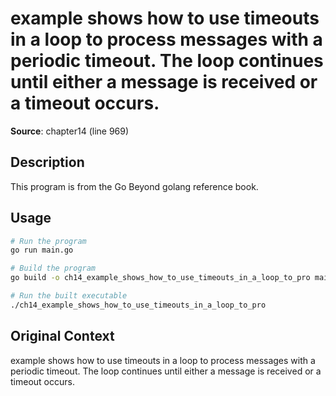 # example shows how to use timeouts in a loop to process messages with a periodic timeout. The loop continues until either a message is received or a timeout occurs.

**Source**: chapter14 (line 969)

## Description

This program is from the Go Beyond golang reference book.

## Usage

```bash
# Run the program
go run main.go

# Build the program
go build -o ch14_example_shows_how_to_use_timeouts_in_a_loop_to_pro main.go

# Run the built executable
./ch14_example_shows_how_to_use_timeouts_in_a_loop_to_pro
```

## Original Context

example shows how to use timeouts in a loop to process messages with a periodic timeout. The loop continues until either a message is received or a timeout occurs.
